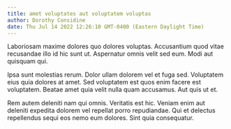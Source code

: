 ```yaml
---
title: amet voluptates aut voluptatem voluptas
author: Dorothy Considine
date: Thu Jul 14 2022 12:26:10 GMT-0400 (Eastern Daylight Time)
---
```

Laboriosam maxime dolores quo dolores voluptas. Accusantium quod vitae recusandae illo id hic sunt ut. Aspernatur omnis velit sed eum. Modi aut quisquam qui.

 Ipsa sunt molestias rerum. Dolor ullam dolorem vel et fuga sed. Voluptatem eius quia dolores at amet. Sed voluptatem est quos enim facere est voluptatem. Beatae amet quia velit nulla quam accusamus. Aut quis ut et.

 Rem autem deleniti nam qui omnis. Veritatis est hic. Veniam enim aut deleniti expedita dolorem vel repellat porro repudiandae. Qui et delectus repellendus sequi eos nemo eum dolores. Sint quia consequatur.
